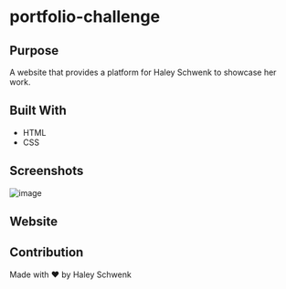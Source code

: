 # portfolio-challenge

## Purpose
A website that provides a platform for Haley Schwenk to showcase her work.  

## Built With
* HTML
* CSS

## Screenshots
![image](https://user-images.githubusercontent.com/94570754/147434516-a91a3946-006a-427f-b932-9bb3d737aab7.png)



## Website


## Contribution
Made with ❤️ by Haley Schwenk

